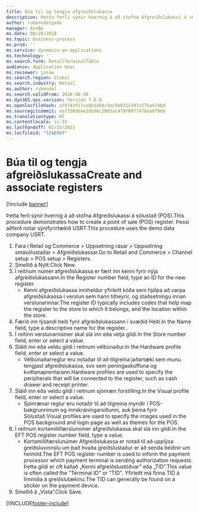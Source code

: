 ```yaml
---
title: Búa til og tengja afgreiðslukassa
description: Þetta ferli sýnir hvernig á að stofna Afgreiðslukassi á sölustað (POS).
author: rubencdelgado
manager: AnnBe
ms.date: 08/29/2018
ms.topic: business-process
ms.prod: ''
ms.service: dynamics-ax-applications
ms.technology: ''
ms.search.form: RetailTerminalTable
audience: Application User
ms.reviewer: josaw
ms.search.region: Global
ms.search.industry: Retail
ms.author: rubendel
ms.search.validFrom: 2016-06-30
ms.dyn365.ops.version: Version 7.0.0
ms.openlocfilehash: af9743f17cebb3484c3ec5b0315347c575a474bd
ms.sourcegitcommit: eaf330dbee1db96c20d5ac479f007747bea079eb
ms.translationtype: HT
ms.contentlocale: is-IS
ms.lasthandoff: 02/15/2021
ms.locfileid: "5246997"
---
```

# <a name="create-and-associate-registers"></a><span data-ttu-id="6260c-103">Búa til og tengja afgreiðslukassa</span><span class="sxs-lookup"><span data-stu-id="6260c-103">Create and associate registers</span></span>

[!include [banner](../includes/banner.md)]

<span data-ttu-id="6260c-104">Þetta ferli sýnir hvernig á að stofna Afgreiðslukassi á sölustað (POS).</span><span class="sxs-lookup"><span data-stu-id="6260c-104">This procedure demonstrates how to create a point of sale (POS) register.</span></span> <span data-ttu-id="6260c-105">Þessi aðferð notar sýnifyrirtækið USRT.</span><span class="sxs-lookup"><span data-stu-id="6260c-105">This procedure uses the demo data company USRT.</span></span>

1. <span data-ttu-id="6260c-106">Fara í Retail og Commerce > Uppsetning rásar > Uppsetning smásölustaðar > Afgreiðslukassar.</span><span class="sxs-lookup"><span data-stu-id="6260c-106">Go to Retail and Commerce > Channel setup > POS setup > Registers.</span></span>
2. <span data-ttu-id="6260c-107">Smellið á Nýtt.</span><span class="sxs-lookup"><span data-stu-id="6260c-107">Click New.</span></span>
3. <span data-ttu-id="6260c-108">Í reitnum númer afgreiðslukassa er fært inn kenni fyrir nýja afgreiðslukassann.</span><span class="sxs-lookup"><span data-stu-id="6260c-108">In the Register number field, type an ID for the new register.</span></span>
    * <span data-ttu-id="6260c-109">Kenni afgreiðslukassa inniheldur yfirleitt kóða sem hjálpa að varpa afgreiðslukassa í verslun sem hann tilheyrir, og staðsetningu innan verslunarinnar.</span><span class="sxs-lookup"><span data-stu-id="6260c-109">The register ID typically includes codes that help map the register to the store to which it belongs, and the location within the store.</span></span>  
4. <span data-ttu-id="6260c-110">Færið inn lýsandi heiti fyrir afgreiðslukassann í svæðið Heiti.</span><span class="sxs-lookup"><span data-stu-id="6260c-110">In the Name field, type a descriptive name for the register..</span></span>
5. <span data-ttu-id="6260c-111">Í reitinn verslunarnúmer skal slá inn eða velja gildi.</span><span class="sxs-lookup"><span data-stu-id="6260c-111">In the Store number field, enter or select a value.</span></span>
6. <span data-ttu-id="6260c-112">Sláið inn eða veldu gildi í reitnum vélbúnaður.</span><span class="sxs-lookup"><span data-stu-id="6260c-112">In the Hardware profile field, enter or select a value.</span></span>
    * <span data-ttu-id="6260c-113">Vélbúnaðarreglur eru notaðar til að tilgreina jaðartæki sem munu tengjast afgreiðslukassa, svo sem peningaskúffuna og kvittanaprentarann.</span><span class="sxs-lookup"><span data-stu-id="6260c-113">Hardware profiles are used to specify the peripherals that will be connected to the register, such as cash drawer and receipt printer.</span></span>  
7. <span data-ttu-id="6260c-114">Sláið inn eða veldu gildi í reitnum sjónræn forstilling.</span><span class="sxs-lookup"><span data-stu-id="6260c-114">In the Visual profile field, enter or select a value.</span></span>
    * <span data-ttu-id="6260c-115">Sjónrænar reglur eru notaðir til að tilgreina myndir í POS-bakgrunninum og innskráningarsíðunni, auk þema fyrir Sölustað.</span><span class="sxs-lookup"><span data-stu-id="6260c-115">Visual profiles are used to specify the images used in the POS background and login page as well as themes for the POS.</span></span>  
8. <span data-ttu-id="6260c-116">Í reitnum kortamillifærslunúmer afgreiðslukassa skal slá inn gildi.</span><span class="sxs-lookup"><span data-stu-id="6260c-116">In the EFT POS register number field, type a value.</span></span>
    * <span data-ttu-id="6260c-117">Kortamillifærslunúmer Afgreiðslukassa er notað til að upplýsa greiðsluvinnslu um það hvaða greiðslustaður er að senda beiðnir um heimild.</span><span class="sxs-lookup"><span data-stu-id="6260c-117">The EFT POS register number is used to inform the payment processor which payment terminal is sending authorization requests.</span></span> <span data-ttu-id="6260c-118">Þetta gildi er oft kallað „Kenni afgreiðslustöðvar” eða „TID”.</span><span class="sxs-lookup"><span data-stu-id="6260c-118">This value is often called the "Terminal ID" or "TID".</span></span> <span data-ttu-id="6260c-119">Yfirleitt má finna TID á límmiða á greiðslutækinu.</span><span class="sxs-lookup"><span data-stu-id="6260c-119">The TID can generally be found on a sticker on the payment device.</span></span>  
9. <span data-ttu-id="6260c-120">Smellið á „Vista“.</span><span class="sxs-lookup"><span data-stu-id="6260c-120">Click Save.</span></span>



[!INCLUDE[footer-include](../../includes/footer-banner.md)]